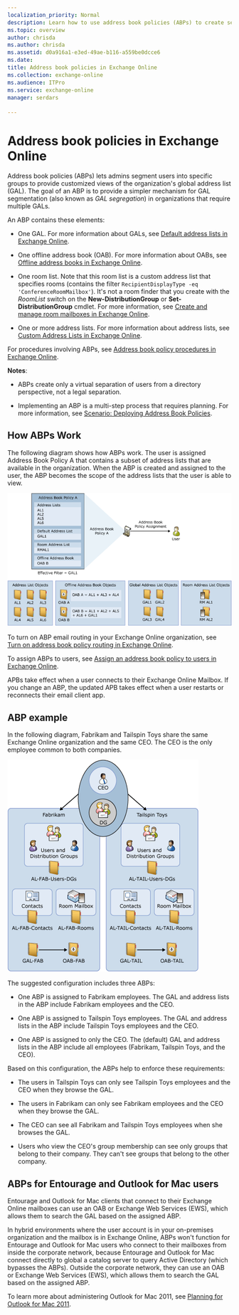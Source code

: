 ```yaml
---
localization_priority: Normal
description: Learn how to use address book policies (ABPs) to create separate virtual organizations with a segmented global address list in Exchange Online.
ms.topic: overview
author: chrisda
ms.author: chrisda
ms.assetid: d0a916a1-e3ed-49ae-b116-a559be0dcce6
ms.date: 
title: Address book policies in Exchange Online
ms.collection: exchange-online
ms.audience: ITPro
ms.service: exchange-online
manager: serdars

---
```


# Address book policies in Exchange Online

Address book policies (ABPs) lets admins segment users into specific groups to provide customized views of the organization's global address list (GAL). The goal of an ABP is to provide a simpler mechanism for GAL segmentation (also known as *GAL segregation*) in organizations that require multiple GALs.

An ABP contains these elements:

- One GAL. For more information about GALs, see [Default address lists in Exchange Online](../address-lists/address-lists.md#default-address-lists).

- One offline address book (OAB). For more information about OABs, see [Offline address books in Exchange Online](../offline-address-books/offline-address-books.md).

- One room list. Note that this room list is a custom address list that specifies rooms (contains the filter `RecipientDisplayType -eq 'ConferenceRoomMailbox'`). It's not a room finder that you create with the _RoomList_ switch on the **New-DistributionGroup** or **Set-DistributionGroup** cmdlet. For more information, see [Create and manage room mailboxes in Exchange Online](../../recipients-in-exchange-online/manage-room-mailboxes.md).

- One or more address lists. For more information about address lists, see [Custom Address Lists in Exchange Online](../address-lists/address-lists.md#custom-address-lists).

For procedures involving ABPs, see [Address book policy procedures in Exchange Online](address-book-policy-procedures.md).

 **Notes**:

- ABPs create only a virtual separation of users from a directory perspective, not a legal separation.

- Implementing an ABP is a multi-step process that requires planning. For more information, see [Scenario: Deploying Address Book Policies](https://technet.microsoft.com/library/6ac3c87d-161f-447b-afb2-149ae7e3f1dc.aspx).

## How ABPs Work

The following diagram shows how ABPs work. The user is assigned Address Book Policy A that contains a subset of address lists that are available in the organization. When the ABP is created and assigned to the user, the ABP becomes the scope of the address lists that the user is able to view.

![Overview of Address Book Policies](../../media/ITPro_Mailbox_ABPOverall.gif)

To turn on ABP email routing in your Exchange Online organization, see [Turn on address book policy routing in Exchange Online](turn-on-address-book-policy-routing.md).

To assign ABPs to users, see [Assign an address book policy to users in Exchange Online](assign-an-address-book-policy-to-mail-users.md).

APBs take effect when a user connects to their Exchange Online Mailbox. If you change an ABP, the updated APB takes effect when a user restarts or reconnects their email client app.

## ABP example

In the following diagram, Fabrikam and Tailspin Toys share the same Exchange Online organization and the same CEO. The CEO is the only employee common to both companies.

![Two Companies One CEO](../../media/ITPro_.gif)

The suggested configuration includes three ABPs:

- One ABP is assigned to Fabrikam employees. The GAL and address lists in the ABP include Fabrikam employees and the CEO.

- One ABP is assigned to Tailspin Toys employees. The GAL and address lists in the ABP include Tailspin Toys employees and the CEO.

- One ABP is assigned to only the CEO. The (default) GAL and address lists in the ABP include all employees (Fabrikam, Tailspin Toys, and the CEO).

Based on this configuration, the ABPs help to enforce these requirements:

- The users in Tailspin Toys can only see Tailspin Toys employees and the CEO when they browse the GAL.

- The users in Fabrikam can only see Fabrikam employees and the CEO when they browse the GAL.

- The CEO can see all Fabrikam and Tailspin Toys employees when she browses the GAL.

- Users who view the CEO's group membership can see only groups that belong to their company. They can't see groups that belong to the other company.

## ABPs for Entourage and Outlook for Mac users

Entourage and Outlook for Mac clients that connect to their Exchange Online mailboxes can use an OAB or Exchange Web Services (EWS), which allows them to search the GAL based on the assigned ABP.

In hybrid environments where the user account is in your on-premises organization and the mailbox is in Exchange Online, ABPs won't function for Entourage and Outlook for Mac users who connect to their mailboxes from inside the corporate network, because Entourage and Outlook for Mac connect directly to global a catalog server to query Active Directory (which bypasses the ABPs). Outside the corporate network, they can use an OAB or Exchange Web Services (EWS), which allows them to search the GAL based on the assigned ABP.

To learn more about administering Outlook for Mac 2011, see [Planning for Outlook for Mac 2011](https://go.microsoft.com/fwlink/p/?LinkId=231878).


